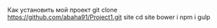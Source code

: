 Как установить мой проект
git clone https://github.com/abaha91/Project1.git site
cd site
bower i
npm i
gulp

